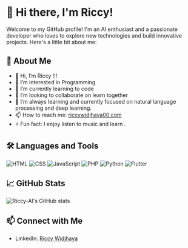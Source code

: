 # 👋 Hi there, I'm Riccy!

Welcome to my GitHub profile! I'm an AI enthusiast and a passionate developer who loves to explore new technologies and build innovative projects. Here's a little bit about me:

## 🚀 About Me

- 👋 Hi, I’m Riccy !!!
- 👀 I’m interested in Programming
- 🌱 I’m currently learning to code
- 💞️ I’m looking to collaborate on learn together
- 🌱 I’m always learning and currently focused on natural language processing and deep learning.
- 📫 How to reach me: [riccywidjhaya00.com](mailto:riccywidjhaya00@gmail.com)
- ⚡ Fun fact: I enjoy listen to music and learn .

## 🛠️ Languages and Tools

![HTML](https://img.shields.io/badge/-HTML5-E34F26?style=flat&logo=html5&logoColor=white)
![CSS](https://img.shields.io/badge/-CSS3-1572B6?style=flat&logo=css3&logoColor=white)
![JavaScript](https://img.shields.io/badge/-JavaScript-F7DF1E?style=flat&logo=javascript&logoColor=black)
![PHP](https://img.shields.io/badge/-PHP-777BB4?style=flat&logo=php&logoColor=white)
![Python](https://img.shields.io/badge/-Python-3776AB?style=flat&logo=python&logoColor=white)
![Flutter](https://img.shields.io/badge/-Flutter-02569B?style=flat&logo=flutter&logoColor=white)

## 📈 GitHub Stats

![Riccy-AI's GitHub stats](https://github-readme-stats.vercel.app/api?username=Riccy-AI&show_icons=true&theme=radical)

## 📫 Connect with Me

- LinkedIn: [Riccy Widjhaya](https://www.linkedin.com/in/riccywidjhaya/)
